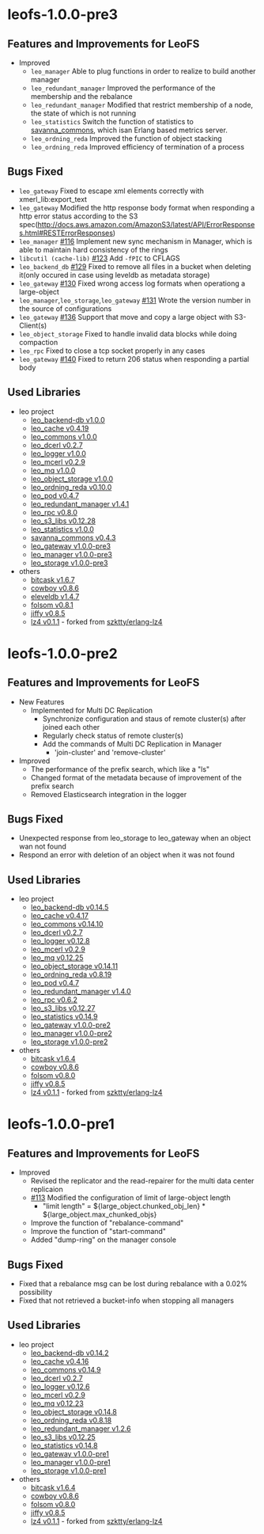 leofs-1.0.0-pre3
================

Features and Improvements for LeoFS
-----------------------------------

* Improved
    * `leo_manager` Able to plug functions in order to realize to build another manager
    * `leo_redundant_manager` Improved the performance of the membership and the rebalance
    * `leo_redundant_manager` Modified that restrict membership of a node, the state of which is not running
    * `leo_statistics` Switch the function of statistics to [savanna_commons](https://github.com/leo-project/savanna_commons), which isan Erlang based metrics server.
    * `leo_ordning_reda` Improved the function of object stacking
    * `leo_ordning_reda` Improved efficiency of termination of a process

Bugs Fixed
-----------

* `leo_gateway` Fixed to escape xml elements correctly with xmerl_lib:export_text
* `leo_gateway` Modified the http response body format when responding a http error status according to the S3 spec(http://docs.aws.amazon.com/AmazonS3/latest/API/ErrorResponses.html#RESTErrorResponses)
* `leo_manager` [#116](https://github.com/leo-project/leofs/issues/116) Implement new sync mechanism in Manager, which is able to maintain hard consistency of the rings
* `libcutil (cache-lib)` [#123](https://github.com/leo-project/leofs/issues/123) Add `-fPIC` to CFLAGS
* `leo_backend_db` [#129](https://github.com/leo-project/leofs/issues/129) Fixed to remove all files in a bucket when deleting it(only occured in case using leveldb as metadata storage)
* `leo_gateway` [#130](https://github.com/leo-project/leofs/issues/130) Fixed wrong access log formats when operationg a large-object
* `leo_manager`,`leo_storage`,`leo_gateway` [#131](https://github.com/leo-project/leofs/issues/131) Wrote the version number in the source of configurations
* `leo_gateway` [#136](https://github.com/leo-project/leofs/issues/136) Support that move and copy a large object with S3-Client(s)
* `leo_object_storage` Fixed to handle invalid data blocks while doing compaction
* `leo_rpc` Fixed to close a tcp socket properly in any cases
* `leo_gateway` [#140](https://github.com/leo-project/leofs/issues/140) Fixed to return 206 status when responding a partial body


Used Libraries
---------------

* leo project
    * [leo_backend-db v1.0.0](https://github.com/leo-project/leo_backend_db.git)
    * [leo_cache v0.4.19](https://github.com/leo-project/leo_cache.git)
    * [leo_commons v1.0.0](https://github.com/leo-project/leo_commons.git)
    * [leo_dcerl v0.2.7](https://github.com/leo-project/leo_dcerl.git)
    * [leo_logger v1.0.0](https://github.com/leo-project/leo_logger.git)
    * [leo_mcerl v0.2.9](https://github.com/leo-project/leo_mcerl.git)
    * [leo_mq v1.0.0](https://github.com/leo-project/leo_mq.git)
    * [leo_object_storage v1.0.0](https://github.com/leo-project/leo_object_storage.git)
    * [leo_ordning_reda v0.10.0](https://github.com/leo-project/leo_ordning_reda.git)
    * [leo_pod v0.4.7](https://github.com/leo-project/leo_pod.git)
    * [leo_redundant_manager v1.4.1](https://github.com/leo-project/leo_redundant_manager.git)
    * [leo_rpc v0.8.0](https://github.com/leo-project/leo_rpc.git)
    * [leo_s3_libs v0.12.28](https://github.com/leo-project/leo_s3_libs.git)
    * [leo_statistics v1.0.0](https://github.com/leo-project/leo_statistics.git)
    * [savanna_commons v0.4.3](https://github.com/leo-project/savanna_commons.git)
    * [leo_gateway v1.0.0-pre3](https://github.com/leo-project/leo_gateway.git)
    * [leo_manager v1.0.0-pre3](https://github.com/leo-project/leo_manager.git)
    * [leo_storage v1.0.0-pre3](https://github.com/leo-project/leo_storage.git)
* others
    * [bitcask v1.6.7](https://github.com/basho/bitcask.git)
    * [cowboy v0.8.6](https://github.com/extend/cowboy.git)
    * [eleveldb v1.4.7](https://github.com/basho/eleveldb)
    * [folsom v0.8.1](https://github.com/boundary/folsom.git)
    * [jiffy v0.8.5](https://github.com/davisp/jiffy.git)
    * [lz4 v0.1.1](https://github.com/leo-project/erlang-lz4.git) - forked from [szktty/erlang-lz4](https://github.com/szktty/erlng-lz4)


leofs-1.0.0-pre2
================

Features and Improvements for LeoFS
-----------------------------------

* New Features
     * Implemented for Multi DC Replication
         * Synchronize configuration and staus of remote cluster(s) after joined each other
         * Regularly check status of remote cluster(s)
         * Add the commands of Multi DC Replication in Manager
              * 'join-cluster' and 'remove-cluster'
* Improved
     * The performance of the prefix search, which like a "ls"
     * Changed format of the metadata because of improvement of the prefix search
     * Removed Elasticsearch integration in the logger

Bugs Fixed
-----------

* Unexpected response from leo_storage to leo_gateway when an object wan not found
* Respond an error with deletion of an object when it was not found


Used Libraries
---------------

* leo project
    * [leo_backend-db v0.14.5](https://github.com/leo-project/leo_backend_db.git)
    * [leo_cache v0.4.17](https://github.com/leo-project/leo_cache.git)
    * [leo_commons v0.14.10](https://github.com/leo-project/leo_commons.git)
    * [leo_dcerl v0.2.7](https://github.com/leo-project/leo_dcerl.git)
    * [leo_logger v0.12.8](https://github.com/leo-project/leo_logger.git)
    * [leo_mcerl v0.2.9](https://github.com/leo-project/leo_mcerl.git)
    * [leo_mq v0.12.25](https://github.com/leo-project/leo_mq.git)
    * [leo_object_storage v0.14.11](https://github.com/leo-project/leo_object_storage.git)
    * [leo_ordning_reda v0.8.19](https://github.com/leo-project/leo_ordning_reda.git)
    * [leo_pod v0.4.7](https://github.com/leo-project/leo_pod.git)
    * [leo_redundant_manager v1.4.0](https://github.com/leo-project/leo_redundant_manager.git)
    * [leo_rpc v0.6.2](https://github.com/leo-project/leo_rpc.git)
    * [leo_s3_libs v0.12.27](https://github.com/leo-project/leo_s3_libs.git)
    * [leo_statistics v0.14.9](https://github.com/leo-project/leo_statistics.git)
    * [leo_gateway v1.0.0-pre2](https://github.com/leo-project/leo_gateway.git)
    * [leo_manager v1.0.0-pre2](https://github.com/leo-project/leo_manager.git)
    * [leo_storage v1.0.0-pre2](https://github.com/leo-project/leo_storage.git)
* others
    * [bitcask v1.6.4](https://github.com/basho/bitcask.git)
    * [cowboy v0.8.6](https://github.com/extend/cowboy.git)
    * [folsom v0.8.0](https://github.com/boundary/folsom.git)
    * [jiffy v0.8.5](https://github.com/davisp/jiffy.git)
    * [lz4 v0.1.1](https://github.com/leo-project/erlang-lz4.git) - forked from [szktty/erlang-lz4](https://github.com/szktty/erlng-lz4)


leofs-1.0.0-pre1
================

Features and Improvements for LeoFS
-----------------------------------

* Improved
   * Revised the replicator and the read-repairer for the multi data center replicaion
   * [#113](https://github.com/leo-project/leofs/issues/113) Modified the configuration of limit of large-object length
      * "limit length" = ${large_object.chunked_obj_len} * ${large_object.max_chunked_objs}
   * Improve the function of "rebalance-command"
   * Improve the function of "start-command"
   * Added "dump-ring" on the manager console

Bugs Fixed
-----------

* Fixed that a rebalance msg can be lost during rebalance with a 0.02% possibility
* Fixed that not retrieved a bucket-info when stopping all managers

Used Libraries
---------------

* leo project
    * [leo_backend-db v0.14.2](https://github.com/leo-project/leo_backend_db.git)
    * [leo_cache v0.4.16](https://github.com/leo-project/leo_cache.git)
    * [leo_commons v0.14.9](https://github.com/leo-project/leo_commons.git)
    * [leo_dcerl v0.2.7](https://github.com/leo-project/leo_dcerl.git)
    * [leo_logger v0.12.6](https://github.com/leo-project/leo_logger.git)
    * [leo_mcerl v0.2.9](https://github.com/leo-project/leo_mcerl.git)
    * [leo_mq v0.12.23](https://github.com/leo-project/leo_mq.git)
    * [leo_object_storage v0.14.8](https://github.com/leo-project/leo_object_storage.git)
    * [leo_ordning_reda v0.8.18](https://github.com/leo-project/leo_ordning_reda.git)
    * [leo_redundant_manager v1.2.6](https://github.com/leo-project/leo_redundant_manager.git)
    * [leo_s3_libs v0.12.25](https://github.com/leo-project/leo_s3_libs.git)
    * [leo_statistics v0.14.8](https://github.com/leo-project/leo_statistics.git)
    * [leo_gateway v1.0.0-pre1](https://github.com/leo-project/leo_gateway.git)
    * [leo_manager v1.0.0-pre1](https://github.com/leo-project/leo_manager.git)
    * [leo_storage v1.0.0-pre1](https://github.com/leo-project/leo_storage.git)
* others
    * [bitcask v1.6.4](https://github.com/basho/bitcask.git)
    * [cowboy v0.8.6](https://github.com/extend/cowboy.git)
    * [folsom v0.8.0](https://github.com/boundary/folsom.git)
    * [jiffy v0.8.5](https://github.com/davisp/jiffy.git)
    * [lz4 v0.1.1](https://github.com/leo-project/erlang-lz4.git) - forked from [szktty/erlang-lz4](https://github.com/szktty/erlng-lz4)
